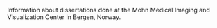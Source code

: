 Information about dissertations done at the Mohn Medical Imaging and Visualization Center in Bergen, Norway.
